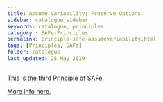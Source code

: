 ```yaml
---
title: Assume Variability; Preserve Options
sidebar: catalogue_sidebar
keywords: catalogue, principles
category : SAFe-Principles
permalink: principle-safe-assumevariability.html
tags: [Principles, SAFe]
folder: catalogue
last_updated: 25 May 2019
---
```


This is the third [Principle](principles) of [SAFe](/archetype/SAFe).

[More info here.](http://scaledagileframework.com/assume-variability-preserve-options/)


